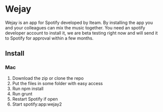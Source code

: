 Wejay
=====

Wejay is an app for Spotify developed by Iteam. By installing the app you and your colleagues can mix the music together. You need an spotify developer account to install it, we are beta testing right now and will send it to Spotify for approval within a few months.


## Install

### Mac
1. Download the zip or clone the repo
2. Put the files in some folder with easy access
3. Run
  npm install
4. Run
  grunt
5. Restart Spotify if open
6. Start spotify:app:wejay2
